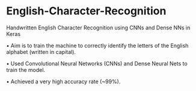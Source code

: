 # English-Character-Recognition
Handwritten English Character Recognition using CNNs and Dense NNs in Keras



• Aim is to train the machine to correctly identify the letters of the English alphabet (written in capital).

• Used Convolutional Neural Networks (CNNs) and Dense Neural Nets to train the model.

• Achieved a very high accuracy rate (~99%).
